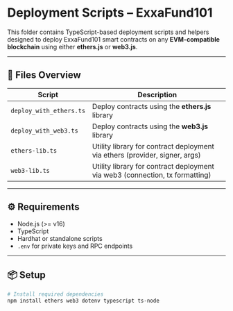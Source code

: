 # Deployment Scripts – ExxaFund101

This folder contains TypeScript-based deployment scripts and helpers designed to deploy ExxaFund101 smart contracts on any **EVM-compatible blockchain** using either **ethers.js** or **web3.js**.

---

## 📁 Files Overview

| Script                     | Description                                                                      |
|---------------------------|----------------------------------------------------------------------------------|
| `deploy_with_ethers.ts`   | Deploy contracts using the **ethers.js** library                                 |
| `deploy_with_web3.ts`     | Deploy contracts using the **web3.js** library                                   |
| `ethers-lib.ts`           | Utility library for contract deployment via ethers (provider, signer, args)      |
| `web3-lib.ts`             | Utility library for contract deployment via web3 (connection, tx formatting)     |

---

## ⚙️ Requirements

- Node.js (>= v16)
- TypeScript
- Hardhat or standalone scripts
- `.env` for private keys and RPC endpoints

---

## 📦 Setup

```bash
# Install required dependencies
npm install ethers web3 dotenv typescript ts-node
